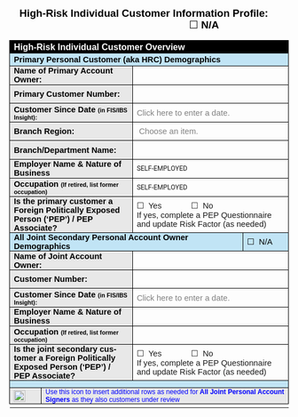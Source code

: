 <html>

<head>
<meta http-equiv=Content-Type content="text/html; charset=windows-1252">
<meta name=Generator content="Microsoft Word 15 (filtered)">
<style>
<!--
 /* Font Definitions */
 @font-face
	{font-family:"MS Gothic";
	panose-1:2 11 6 9 7 2 5 8 2 4;}
@font-face
	{font-family:"Cambria Math";
	panose-1:2 4 5 3 5 4 6 3 2 4;}
@font-face
	{font-family:Calibri;
	panose-1:2 15 5 2 2 2 4 3 2 4;}
@font-face
	{font-family:Aptos;}
@font-face
	{font-family:Roboto;
	panose-1:2 0 0 0 0 0 0 0 0 0;}
@font-face
	{font-family:"\@MS Gothic";
	panose-1:2 11 6 9 7 2 5 8 2 4;}
 /* Style Definitions */
 p.MsoNormal, li.MsoNormal, div.MsoNormal
	{margin:0in;
	font-size:11.0pt;
	font-family:"Aptos",sans-serif;}
h1
	{mso-style-link:"Heading 1 Char";
	margin-top:.25in;
	margin-right:0in;
	margin-bottom:4.0pt;
	margin-left:0in;
	line-height:115%;
	page-break-after:avoid;
	font-size:20.0pt;
	font-family:"Aptos Display",sans-serif;
	color:#0F4761;
	font-weight:normal;}
span.MsoPlaceholderText
	{color:gray;}
span.Heading1Char
	{mso-style-name:"Heading 1 Char";
	mso-style-link:"Heading 1";
	font-family:"Aptos Display",sans-serif;
	color:#0F4761;}
.MsoPapDefault
	{margin-bottom:8.0pt;
	line-height:115%;}
@page WordSection1
	{size:8.5in 11.0in;
	margin:1.0in 1.0in 1.0in 1.0in;}
div.WordSection1
	{page:WordSection1;}
-->
</style>

</head>

<body lang=EN-US style='word-wrap:break-word'>

<div class=WordSection1>

<h1 style='margin-top:6.0pt;margin-right:0in;margin-bottom:4.0pt;margin-left:
13.7pt'><b><span style='font-size:14.0pt;line-height:115%;font-family:"Aptos",sans-serif;
color:windowtext'>High-Risk Individual Customer Information Profile:                                                            </span></b><span
style='font-size:14.0pt;line-height:115%;font-family:"Aptos",sans-serif;
color:windowtext'><span style='font-family:"MS Gothic"'>&#9744;</span><b> N/A </b></span></h1>

<table class=MsoTableGrid border=1 cellspacing=0 cellpadding=0
 style='border-collapse:collapse;border:none'>
 <tr style='height:17.3pt'>
  <td width=719 colspan=4 valign=top style='width:539.5pt;border:solid windowtext 1.0pt;
  background:black;padding:0in 5.4pt 0in 5.4pt;height:17.3pt'>
  <p class=MsoNormal style='text-align:justify'><b><span style='font-size:12.0pt;
  color:white'>High-Risk Individual Customer Overview</span></b><b><span
  style='font-size:14.0pt;color:white'>                           </span></b></p>
  </td>
 </tr>
 <tr style='height:17.3pt'>
  <td width=719 colspan=4 style='width:539.5pt;border:solid windowtext 1.0pt;
  border-top:none;background:#C1E4F5;padding:0in 5.4pt 0in 5.4pt;height:17.3pt'>
  <p class=MsoNormal><b><span style='color:black'>Primary Personal Customer
  (aka HRC) Demographics</span></b></p>
  </td>
 </tr>
 <tr style='height:.35in'>
  <td width=270 colspan=2 style='width:202.25pt;border:solid windowtext 1.0pt;
  border-top:none;background:#E8E8E8;padding:0in 5.4pt 0in 5.4pt;height:.35in'>
  <p class=MsoNormal><b><span style='color:black'>Name of Primary Account Owner:
  </span></b></p>
  </td>
  <td width=450 colspan=2 style='width:337.25pt;border-top:none;border-left:
  none;border-bottom:solid windowtext 1.0pt;border-right:solid windowtext 1.0pt;
  padding:0in 5.4pt 0in 5.4pt;height:.35in'>
  <p class=MsoNormal>&nbsp;</p>
  </td>
 </tr>
 <tr style='height:.35in'>
  <td width=270 colspan=2 style='width:202.25pt;border:solid windowtext 1.0pt;
  border-top:none;background:#E8E8E8;padding:0in 5.4pt 0in 5.4pt;height:.35in'>
  <p class=MsoNormal><b><span style='color:black'>Primary Customer Number: </span></b></p>
  </td>
  <td width=450 colspan=2 style='width:337.25pt;border-top:none;border-left:
  none;border-bottom:solid windowtext 1.0pt;border-right:solid windowtext 1.0pt;
  padding:0in 5.4pt 0in 5.4pt;height:.35in'>
  <p class=MsoNormal><span style='font-family:"Calibri",sans-serif'>&nbsp;</span></p>
  </td>
 </tr>
 <tr style='height:.35in'>
  <td width=270 colspan=2 style='width:202.25pt;border:solid windowtext 1.0pt;
  border-top:none;background:#E8E8E8;padding:0in 5.4pt 0in 5.4pt;height:.35in'>
  <p class=MsoNormal><b><span style='color:black'>Customer Since Date </span></b><b><span
  style='font-size:8.0pt;color:black'>(in FIS/IBS Insight): </span></b></p>
  </td>
  <td width=450 colspan=2 style='width:337.25pt;border-top:none;border-left:
  none;border-bottom:solid windowtext 1.0pt;border-right:solid windowtext 1.0pt;
  padding:0in 5.4pt 0in 5.4pt;height:.35in'>
  <p class=MsoNormal><span class=MsoPlaceholderText>Click here to enter a date.</span></p>
  </td>
 </tr>
 <tr style='height:.35in'>
  <td width=270 colspan=2 style='width:202.25pt;border:solid windowtext 1.0pt;
  border-top:none;background:#E8E8E8;padding:0in 5.4pt 0in 5.4pt;height:.35in'>
  <p class=MsoNormal><b><span style='color:black'>Branch Region: </span></b></p>
  </td>
  <td width=450 colspan=2 style='width:337.25pt;border-top:none;border-left:
  none;border-bottom:solid windowtext 1.0pt;border-right:solid windowtext 1.0pt;
  padding:0in 5.4pt 0in 5.4pt;height:.35in'>
  <p class=MsoNormal> <span class=MsoPlaceholderText>Choose an item.</span></p>
  </td>
 </tr>
 <tr style='height:.35in'>
  <td width=270 colspan=2 style='width:202.25pt;border:solid windowtext 1.0pt;
  border-top:none;background:#E8E8E8;padding:0in 5.4pt 0in 5.4pt;height:.35in'>
  <p class=MsoNormal><b><span style='color:black'>Branch/Department Name: </span></b></p>
  </td>
  <td width=450 colspan=2 style='width:337.25pt;border-top:none;border-left:
  none;border-bottom:solid windowtext 1.0pt;border-right:solid windowtext 1.0pt;
  padding:0in 5.4pt 0in 5.4pt;height:.35in'>
  <p class=MsoNormal><span style='font-size:10.0pt'>&nbsp;</span></p>
  </td>
 </tr>
 <tr style='height:.35in'>
  <td width=270 colspan=2 style='width:202.25pt;border:solid windowtext 1.0pt;
  border-top:none;background:#E8E8E8;padding:0in 5.4pt 0in 5.4pt;height:.35in'>
  <p class=MsoNormal><b><span style='color:black'>Employer Name &amp; Nature of
  Business</span></b></p>
  </td>
  <td width=450 colspan=2 style='width:337.25pt;border-top:none;border-left:
  none;border-bottom:solid windowtext 1.0pt;border-right:solid windowtext 1.0pt;
  padding:0in 5.4pt 0in 5.4pt;height:.35in'>
  <p class=MsoNormal><span style='font-size:9.0pt;font-family:Roboto;
  color:#1A1A1A'>SELF-EMPLOYED</span></p>
  </td>
 </tr>
 <tr style='height:.35in'>
  <td width=270 colspan=2 style='width:202.25pt;border:solid windowtext 1.0pt;
  border-top:none;background:#E8E8E8;padding:0in 5.4pt 0in 5.4pt;height:.35in'>
  <p class=MsoNormal><b><span style='color:black'>Occupation </span></b><b><span
  style='font-size:8.0pt;color:black'>(If retired, list former occupation)</span></b></p>
  </td>
  <td width=450 colspan=2 style='width:337.25pt;border-top:none;border-left:
  none;border-bottom:solid windowtext 1.0pt;border-right:solid windowtext 1.0pt;
  padding:0in 5.4pt 0in 5.4pt;height:.35in'>
  <p class=MsoNormal><span style='font-size:9.0pt;font-family:Roboto;
  color:#1A1A1A'>SELF-EMPLOYED</span></p>
  </td>
 </tr>
 <tr style='height:.35in'>
  <td width=270 colspan=2 style='width:202.25pt;border:solid windowtext 1.0pt;
  border-top:none;background:#E8E8E8;padding:0in 5.4pt 0in 5.4pt;height:.35in'>
  <p class=MsoNormal><b><span style='color:black'>Is the primary customer a
  Foreign Politically Exposed Person (‘PEP’) / PEP Associate?     </span></b><b><span
  style='color:black'> </span></b></p>
  </td>
  <td width=450 colspan=2 style='width:337.25pt;border-top:none;border-left:
  none;border-bottom:solid windowtext 1.0pt;border-right:solid windowtext 1.0pt;
  padding:0in 5.4pt 0in 5.4pt;height:.35in'>
  <p class=MsoNormal><span style='font-family:"MS Gothic"'>&#9744;</span>  Yes 
             <span style='font-family:"MS Gothic"'>&#9744;</span>  No</p>
  <p class=MsoNormal>If yes, complete a PEP Questionnaire and update Risk
  Factor (as needed)</p>
  </td>
 </tr>
 <tr style='height:17.3pt'>
  <td width=660 colspan=3 style='width:494.75pt;border:solid windowtext 1.0pt;
  border-top:none;background:#C1E4F5;padding:0in 5.4pt 0in 5.4pt;height:17.3pt'>
  <p class=MsoNormal><b><span style='color:black'>All Joint Secondary Personal
  Account Owner Demographics</span></b></p>
  </td>
  <td width=60 style='width:44.75pt;border-top:none;border-left:none;
  border-bottom:solid windowtext 1.0pt;border-right:solid windowtext 1.0pt;
  background:#C1E4F5;padding:0in 5.4pt 0in 5.4pt;height:17.3pt'>
  <p class=MsoNormal><span style='color:black'><span style='font-family:"MS Gothic"'>&#9744;</span> 
  </span><span style='color:black'>N/A</span></p>
  </td>
 </tr>
 <tr style='height:.35in'>
  <td width=270 colspan=2 style='width:202.25pt;border:solid windowtext 1.0pt;
  border-top:none;background:#E8E8E8;padding:0in 5.4pt 0in 5.4pt;height:.35in'>
  <p class=MsoNormal><b><span style='color:black'>Name of Joint Account Owner: </span></b></p>
  </td>
  <td width=450 colspan=2 style='width:337.25pt;border-top:none;border-left:
  none;border-bottom:solid windowtext 1.0pt;border-right:solid windowtext 1.0pt;
  padding:0in 5.4pt 0in 5.4pt;height:.35in'>
  <p class=MsoNormal>&nbsp;&nbsp;&nbsp;&nbsp;&nbsp;</p>
  </td>
 </tr>
 <tr style='height:.35in'>
  <td width=270 colspan=2 style='width:202.25pt;border:solid windowtext 1.0pt;
  border-top:none;background:#E8E8E8;padding:0in 5.4pt 0in 5.4pt;height:.35in'>
  <p class=MsoNormal><b><span style='color:black'>Customer Number: </span></b></p>
  </td>
  <td width=450 colspan=2 style='width:337.25pt;border-top:none;border-left:
  none;border-bottom:solid windowtext 1.0pt;border-right:solid windowtext 1.0pt;
  padding:0in 5.4pt 0in 5.4pt;height:.35in'>
  <p class=MsoNormal>&nbsp;&nbsp;&nbsp;&nbsp;&nbsp;</p>
  </td>
 </tr>
 <tr style='height:.35in'>
  <td width=270 colspan=2 style='width:202.25pt;border:solid windowtext 1.0pt;
  border-top:none;background:#E8E8E8;padding:0in 5.4pt 0in 5.4pt;height:.35in'>
  <p class=MsoNormal><b><span style='color:black'>Customer Since Date </span></b><b><span
  style='font-size:8.0pt;color:black'>(in FIS/IBS Insight):</span></b></p>
  </td>
  <td width=450 colspan=2 style='width:337.25pt;border-top:none;border-left:
  none;border-bottom:solid windowtext 1.0pt;border-right:solid windowtext 1.0pt;
  padding:0in 5.4pt 0in 5.4pt;height:.35in'>
  <p class=MsoNormal><span class=MsoPlaceholderText>Click here to enter a date.</span></p>
  </td>
 </tr>
 <tr style='height:.35in'>
  <td width=270 colspan=2 style='width:202.25pt;border:solid windowtext 1.0pt;
  border-top:none;background:#E8E8E8;padding:0in 5.4pt 0in 5.4pt;height:.35in'>
  <p class=MsoNormal><b><span style='color:black'>Employer Name &amp; Nature of
  Business</span></b></p>
  </td>
  <td width=450 colspan=2 style='width:337.25pt;border-top:none;border-left:
  none;border-bottom:solid windowtext 1.0pt;border-right:solid windowtext 1.0pt;
  padding:0in 5.4pt 0in 5.4pt;height:.35in'>
  <p class=MsoNormal>&nbsp;&nbsp;&nbsp;&nbsp;&nbsp;</p>
  </td>
 </tr>
 <tr style='height:.35in'>
  <td width=270 colspan=2 style='width:202.25pt;border:solid windowtext 1.0pt;
  border-top:none;background:#E8E8E8;padding:0in 5.4pt 0in 5.4pt;height:.35in'>
  <p class=MsoNormal><b><span style='color:black'>Occupation </span></b><b><span
  style='font-size:8.0pt;color:black'>(If retired, list former occupation)</span></b></p>
  </td>
  <td width=450 colspan=2 style='width:337.25pt;border-top:none;border-left:
  none;border-bottom:solid windowtext 1.0pt;border-right:solid windowtext 1.0pt;
  padding:0in 5.4pt 0in 5.4pt;height:.35in'>
  <p class=MsoNormal>&nbsp;&nbsp;&nbsp;&nbsp;&nbsp;</p>
  </td>
 </tr>
 <tr style='height:.35in'>
  <td width=270 colspan=2 style='width:202.25pt;border:solid windowtext 1.0pt;
  border-top:none;background:#E8E8E8;padding:0in 5.4pt 0in 5.4pt;height:.35in'>
  <p class=MsoNormal><b><span style='color:black'>Is the joint secondary
  customer a Foreign Politically Exposed Person (‘PEP’) / PEP Associate?  </span></b></p>
  </td>
  <td width=450 colspan=2 style='width:337.25pt;border-top:none;border-left:
  none;border-bottom:solid windowtext 1.0pt;border-right:solid windowtext 1.0pt;
  padding:0in 5.4pt 0in 5.4pt;height:.35in'>
  <p class=MsoNormal><span style='font-family:"MS Gothic"'>&#9744;</span>  Yes 
             <span style='font-family:"MS Gothic"'>&#9744;</span>  No</p>
  <p class=MsoNormal>If yes, complete a PEP Questionnaire and update Risk
  Factor (as needed)</p>
  </td>
 </tr>
 <tr style='height:9.85pt'>
  <td width=719 colspan=4 style='width:539.5pt;border:solid windowtext 1.0pt;
  border-top:none;background:#C1E4F5;padding:0in 5.4pt 0in 5.4pt;height:9.85pt'>
  <p class=MsoNormal><span style='font-size:4.0pt'>&nbsp;</span></p>
  </td>
 </tr>
 <tr>
  <td width=36 style='width:26.75pt;border:solid windowtext 1.0pt;border-top:
  none;background:#E8E8E8;padding:0in 5.4pt 0in 5.4pt'>
  <p class=MsoNormal><span style='color:black'><img width=21 height=21
  id="Picture 9"
  src="High-Risk%20Individual%20Customer%20Information%20Profile_files/image001.jpg"></span></p>
  </td>
  <td width=684 colspan=3 style='width:512.75pt;border-top:none;border-left:
  none;border-bottom:solid windowtext 1.0pt;border-right:solid windowtext 1.0pt;
  background:#E8E8E8;padding:0in 5.4pt 0in 5.4pt'>
  <p class=MsoNormal><span style='font-size:9.0pt;color:blue'>Use this icon to
  insert additional rows as needed for <b>All Joint Personal Account Signers</b>
  as they also customers under review</span></p>
  </td>
 </tr>
 <tr height=0>
  <td width=36 style='border:none'></td>
  <td width=164 style='border:none'></td>
  <td width=198 style='border:none'></td>
  <td width=54 style='border:none'></td>
 </tr>
</table>

<p class=MsoNormal>&nbsp;</p>

</div>

</body>

</html>
